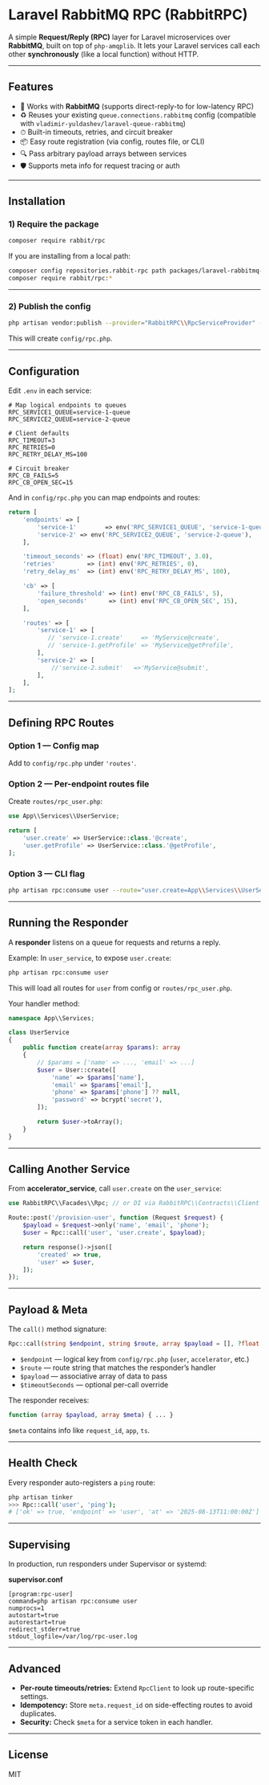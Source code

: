 # Laravel RabbitMQ RPC (RabbitRPC)

A simple **Request/Reply (RPC)** layer for Laravel microservices over **RabbitMQ**, built on top of `php-amqplib`.
It lets your Laravel services call each other **synchronously** (like a local function) without HTTP.

---

## Features

- 🐇 Works with **RabbitMQ** (supports direct-reply-to for low-latency RPC)
- ♻ Reuses your existing `queue.connections.rabbitmq` config (compatible with `vladimir-yuldashev/laravel-queue-rabbitmq`)
- ⏱ Built-in timeouts, retries, and circuit breaker
- 📦 Easy route registration (via config, routes file, or CLI)
- 🔍 Pass arbitrary payload arrays between services
- 🛡 Supports meta info for request tracing or auth

---

## Installation

### 1) Require the package

```bash
composer require rabbit/rpc
```

If you are installing from a local path:

```bash
composer config repositories.rabbit-rpc path packages/laravel-rabbitmq-rpc
composer require rabbit/rpc:*
```

---

### 2) Publish the config

```bash
php artisan vendor:publish --provider="RabbitRPC\\RpcServiceProvider" --tag=config
```

This will create `config/rpc.php`.

---

## Configuration

Edit `.env` in each service:

```dotenv
# Map logical endpoints to queues
RPC_SERVICE1_QUEUE=service-1-queue
RPC_SERVICE2_QUEUE=service-2-queue

# Client defaults
RPC_TIMEOUT=3
RPC_RETRIES=0
RPC_RETRY_DELAY_MS=100

# Circuit breaker
RPC_CB_FAILS=5
RPC_CB_OPEN_SEC=15
```

And in `config/rpc.php` you can map endpoints and routes:

```php
return [
    'endpoints' => [
        'service-1'        => env('RPC_SERVICE1_QUEUE', 'service-1-queue'),
        'service-2' => env('RPC_SERVICE2_QUEUE', 'service-2-queue'),
    ],

    'timeout_seconds' => (float) env('RPC_TIMEOUT', 3.0),
    'retries'         => (int) env('RPC_RETRIES', 0),
    'retry_delay_ms'  => (int) env('RPC_RETRY_DELAY_MS', 100),

    'cb' => [
        'failure_threshold' => (int) env('RPC_CB_FAILS', 5),
        'open_seconds'      => (int) env('RPC_CB_OPEN_SEC', 15),
    ],

    'routes' => [
        'service-1' => [
           // 'service-1.create'     => 'MyService@create',
           // 'service-1.getProfile' => 'MyService@getProfile',
        ],
        'service-2' => [
            //'service-2.submit'   =>'MyService@submit',
        ],
    ],
];
```

---

## Defining RPC Routes

### Option 1 — Config map
Add to `config/rpc.php` under `'routes'`.

### Option 2 — Per-endpoint routes file
Create `routes/rpc_user.php`:

```php
use App\\Services\\UserService;

return [
    'user.create' => UserService::class.'@create',
    'user.getProfile' => UserService::class.'@getProfile',
];
```

### Option 3 — CLI flag
```bash
php artisan rpc:consume user --route="user.create=App\\Services\\UserService@create"
```

---

## Running the Responder

A **responder** listens on a queue for requests and returns a reply.

Example: In `user_service`, to expose `user.create`:

```bash
php artisan rpc:consume user
```

This will load all routes for `user` from config or `routes/rpc_user.php`.

Your handler method:

```php
namespace App\\Services;

class UserService
{
    public function create(array $params): array
    {
        // $params = ['name' => ..., 'email' => ...]
        $user = User::create([
            'name' => $params['name'],
            'email' => $params['email'],
            'phone' => $params['phone'] ?? null,
            'password' => bcrypt('secret'),
        ]);

        return $user->toArray();
    }
}
```

---

## Calling Another Service

From **accelerator_service**, call `user.create` on the `user_service`:

```php
use RabbitRPC\\Facades\\Rpc; // or DI via RabbitRPC\\Contracts\\Client

Route::post('/provision-user', function (Request $request) {
    $payload = $request->only('name', 'email', 'phone');
    $user = Rpc::call('user', 'user.create', $payload);

    return response()->json([
        'created' => true,
        'user' => $user,
    ]);
});
```

---

## Payload & Meta

The `call()` method signature:

```php
Rpc::call(string $endpoint, string $route, array $payload = [], ?float $timeoutSeconds = null): array
```

- `$endpoint` — logical key from `config/rpc.php` (`user`, `accelerator`, etc.)
- `$route` — route string that matches the responder’s handler
- `$payload` — associative array of data to pass
- `$timeoutSeconds` — optional per-call override

The responder receives:
```php
function (array $payload, array $meta) { ... }
```
`$meta` contains info like `request_id`, `app`, `ts`.

---

## Health Check

Every responder auto-registers a `ping` route:
```bash
php artisan tinker
>>> Rpc::call('user', 'ping');
# ['ok' => true, 'endpoint' => 'user', 'at' => '2025-08-13T11:00:00Z']
```

---

## Supervising

In production, run responders under Supervisor or systemd:

**supervisor.conf**
```
[program:rpc-user]
command=php artisan rpc:consume user
numprocs=1
autostart=true
autorestart=true
redirect_stderr=true
stdout_logfile=/var/log/rpc-user.log
```

---

## Advanced

- **Per-route timeouts/retries:** Extend `RpcClient` to look up route-specific settings.
- **Idempotency:** Store `meta.request_id` on side-effecting routes to avoid duplicates.
- **Security:** Check `$meta` for a service token in each handler.

---

## License

MIT
